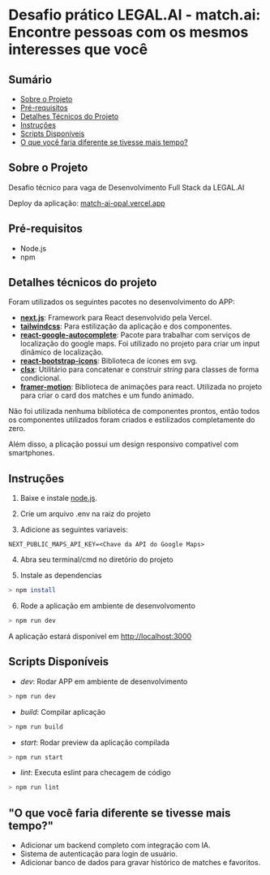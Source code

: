 # Desafio prático LEGAL.AI - match.ai: Encontre pessoas com os mesmos interesses que você

## Sumário

- [Sobre o Projeto](#sobre)
- [Pré-requisitos](#pré-requisitos)
- [Detalhes Técnicos do Projeto](#detalhes-técnicos)
- [Instruções](#instruções)
- [Scripts Disponíveis](#scripts)
- [O que você faria diferente se tivesse mais tempo?](#melhorias)

## Sobre o Projeto

Desafio técnico para vaga de Desenvolvimento Full Stack da LEGAL.AI

Deploy da aplicação: [match-ai-opal.vercel.app](https://match-ai-opal.vercel.app/)

## Pré-requisitos

- Node.js
- npm

## Detalhes técnicos do projeto

Foram utilizados os seguintes pacotes no desenvolvimento do APP:

- **[next.js](https://nextjs.org/)**: Framework para React desenvolvido pela Vercel.
- **[tailwindcss](https://tailwindcss.com/)**: Para estilização da aplicação e dos componentes.
- **[react-google-autocomplete](https://github.com/ErrorPro/react-google-autocomplete#readme)**: Pacote para trabalhar com serviços de localização do google maps. Foi utilizado no projeto para criar um input dinâmico de localização.
- **[react-bootstrap-icons](https://github.com/ismamz/react-bootstrap-icons#readme)**: Biblioteca de ícones em svg.
- **[clsx](https://github.com/lukeed/clsx#readme)**: Utilitário para concatenar e construir *string* para classes de forma condicional.
- **[framer-motion](https://motion.dev/)**: Biblioteca de animações para react. Utilizada no projeto para criar o card dos matches e um fundo animado.

Não foi utilizada nenhuma bibliotéca de componentes prontos, então todos os componentes utilizados foram criados e estilizados completamente do zero.

Além disso, a plicação possui um design responsivo compativel com smartphones.

## Instruções

1. Baixe e instale [node.js](https://nodejs.org/en).

2. Crie um arquivo .env na raiz do projeto

3. Adicione as seguintes variaveis:

```
NEXT_PUBLIC_MAPS_API_KEY=<Chave da API do Google Maps>
```

4. Abra seu terminal/cmd no diretório do projeto

5. Instale as dependencias

```bash
> npm install
```

6. Rode a aplicação em ambiente de desenvolvomento
```bash
> npm run dev
```

A aplicação estará disponível em [http://localhost:3000](http://localhost:3000)

## Scripts Disponíveis

- *dev*: Rodar APP em ambiente de desenvolvimento

```bash
> npm run dev
```

- *build*: Compilar aplicação

```bash
> npm run build
```

- *start*: Rodar preview da aplicação compilada

```bash
> npm run start
```

- *lint*: Executa eslint para checagem de código

```bash
> npm run lint
```

## "O que você faria diferente se tivesse mais tempo?"

- Adicionar um backend completo com integração com IA.
- Sistema de autenticação para login de usuário.
- Adicionar banco de dados para gravar histórico de matches e favoritos.